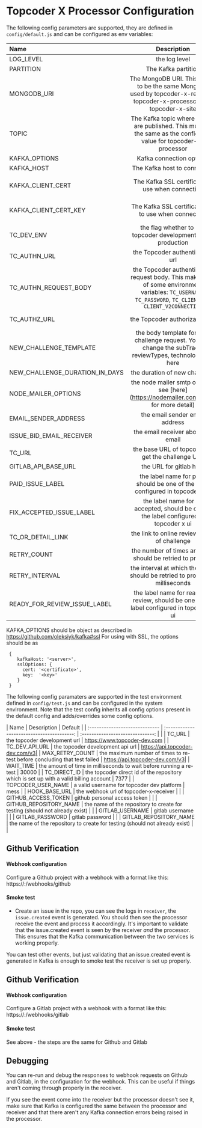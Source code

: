 # Topcoder X Processor Configuration

The following config parameters are supported, they are defined in `config/default.js` and can be configured as env variables:

| Name                           | Description                                | Default                          |
| :----------------------------- | :----------------------------------------: | :------------------------------: |
| LOG_LEVEL                      | the log level                              |  debug                           |
| PARTITION                  | The Kafka partition            |  0|
| MONGODB_URI                            | The MongoDB URI.  This needs to be the same MongoDB used by topcoder-x-receiver, topcoder-x-processor, and topcoder-x-site                           | mongodb://127.0.0.1:27017/topcoderx |
|TOPIC  | The Kafka topic where events are published.  This must be the same as the configured value for topcoder-x-processor| |
|KAFKA_OPTIONS | Kafka connection options| |
|KAFKA_HOST | The Kafka host to connect to| localhost:9092 |
|KAFKA_CLIENT_CERT | The Kafka SSL certificate to use when connecting| Read from kafka_client.cer file, but this can be set as a string like it is on Heroku |
|KAFKA_CLIENT_CERT_KEY | The Kafka SSL certificate key to use when connecting| Read from kafka_client.key file, but this can be set as a string like it is on Heroku|
|TC_DEV_ENV| the flag whether to use topcoder development api or production| false|
| TC_AUTHN_URL | the Topcoder authentication url | https://topcoder-dev.auth0.com/oauth/ro |
| TC_AUTHN_REQUEST_BODY | the Topcoder authentication request body. This makes use of some environment variables: `TC_USERNAME`, `TC_PASSWORD`, `TC_CLIENT_ID`, `CLIENT_V2CONNECTION` | see `default.js` |
| TC_AUTHZ_URL | the Topcoder authorization url | https://api.topcoder-dev.com/v3/authorizations |
| NEW_CHALLENGE_TEMPLATE | the body template for new challenge request. You can change the subTrack, reviewTypes, technologies, .. here | see `default.js` |
| NEW_CHALLENGE_DURATION_IN_DAYS | the duration of new challenge | 5 |
| NODE_MAILER_OPTIONS| the node mailer smtp options, see [here](https://nodemailer.com/smtp/ for more detail)| see `default.js` |
|EMAIL_SENDER_ADDRESS| the email sender email address||
|ISSUE_BID_EMAIL_RECEIVER| the email receiver about bid email||
|TC_URL| the base URL of topcoder to get the challenge URL| defaults to `https://www.topcoder-dev.com`|
|GITLAB_API_BASE_URL| the URL for gitlab host| defaults to `https://gitlab.com`|
|PAID_ISSUE_LABEL|the label name for paid, should be one of the label configured in topcoder x ui|'tcx_Paid'|
|FIX_ACCEPTED_ISSUE_LABEL|the label name for fix accepted, should be one of the label configured in topcoder x ui|'tcx_FixAccepted'|
|TC_OR_DETAIL_LINK|the link to online review detail of challenge| see `default.js`, OR link for dev environment|
|RETRY_COUNT| the number of times an event should be retried to process| 3|
|RETRY_INTERVAL| the interval at which the event should be retried to process in milliseconds | 120000|
|READY_FOR_REVIEW_ISSUE_LABEL| the label name for ready for review, should be one of the label configured in topcoder x ui|'tcx_ReadyForReview'|

KAFKA_OPTIONS should be object as described in https://github.com/oleksiyk/kafka#ssl
For using with SSL, the options should be as
```
 {
    kafkaHost: '<server>',
    sslOptions: {
      cert: '<certificate>',
      key:  '<key>'
    }
 }
```

The following config paramaters are supported in the test environment defined in `config/test.js` and can be configured in the system environment. Note that the test config inherits all config options present in the default config and adds/overrides some config options.

| Name                           | Description                                | Default                          |
| :----------------------------- | :----------------------------------------: | :------------------------------: |                             |
| TC_URL                          | the topcoder development url             |  https://www.topcoder-dev.com                    |
| TC_DEV_API_URL                  | the topcoder development api url            |  https://api.topcoder-dev.com/v3|
| MAX_RETRY_COUNT                  | the maximum number of times to re-test before concluding that test failed            |  https://api.topcoder-dev.com/v3|
| WAIT_TIME                  | the amount of time in milliseconds to wait before running a re-test            |  30000                  |
| TC_DIRECT_ID                  | the topcoder direct id of the repository which is set up with a valid billing account            |  7377                  |
| TOPCODER_USER_NAME                  | a valid username for topcoder dev platform            |  mess                  |
| HOOK_BASE_URL                  | the webhook url of topcoder-x-receiver            |                    |
| GITHUB_ACCESS_TOKEN                  | github personal access token            |                    |
| GITHUB_REPOSITORY_NAME                  | the name of the repository to create for testing (should not already exist)            |                    |
| GITLAB_USERNAME                  | gitlab username            |                    |
| GITLAB_PASSWORD                  | gitlab password            |                    |
| GITLAB_REPOSITORY_NAME                  | the name of the repository to create for testing (should not already exist)            |                    |

## Github Verification

#### Webhook configuration

Configure a Github project with a webhook with a format like this: https://<receiver URL>:<receiver port>/webhooks/github

#### Smoke test
- Create an issue in the repo, you can see the logs in `receiver`, the `issue.created` event is generated.  You should then see the processor receive the event and process it accordingly.  It's important to validate that the issue.created event is seen by the receiver *and* the processor.  This ensures that the Kafka communication between the two services is working properly.

You can test other events, but just validating that an issue.created event is generated in Kafka is enough to smoke test the receiver is set up properly.  

## Github Verification

#### Webhook configuration

Configure a Gitlab project with a webhook with a format like this: https://<receiver URL>:<receiver port>/webhooks/gitlab

#### Smoke test

See above - the steps are the same for Github and Gitlab

## Debugging
You can re-run and debug the responses to webhook requests on Github and Gitlab, in the configuration for the webhook.  This can be useful if things aren't coming through properly in the receiver.

If you see the event come into the receiver but the processor doesn't see it, make sure that Kafka is configured the same between the processor and receiver and that there aren't any Kafka connection errors being raised in the processor.
